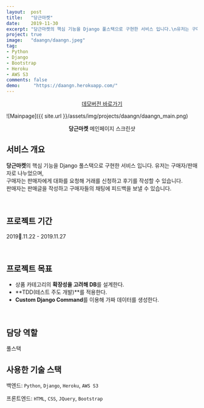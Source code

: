 ```yaml
---
layout:  post
title:   "당근마켓"
date:    2019-11-30
excerpt: "당근마켓의 핵심 기능을 Django 풀스택으로 구현한 서비스 입니다.\n유저는 구매자/판매자로 나누었으며, 구매자는 판매자에게 채팅으로 거래를 신청하고 후기를 작성할 수 있습니다.\n판매자는 판매글을 작성하고 구매자들의 채팅에 피드백을 보낼 수 있습니다."
project: true
image:   "daangn/daangn.jpeg"
tag:
- Python
- Django
- Bootstrap
- Heroku
- AWS S3
comments: false
demo:     "https://daangn.herokuapp.com/"
---
```


<center>
    <a href="https://daangn.herokuapp.com/" class="btn btn-point" target="_blank" style="margin-bottom:2rem;">데모버전 바로가기</a>
</center>

![Mainpage]({{ site.url }}/assets/img/projects/daangn/daangn_main.png)
    
<center><b>당근마켓</b> 메인페이지 스크린샷</center>
     
## 서비스 개요
**당근마켓**의 핵심 기능을 Django 풀스택으로 구현한 서비스 입니다. 유저는 구매자/판매자로 나누었으며,<br>
구매자는 판매자에게 대화를 요청해 거래를 신청하고 후기를 작성할 수 있습니다.<br>
판매자는 판매글을 작성하고 구매자들의 채팅에 피드백을 보낼 수 있습니다.

<br>

## 프로젝트 기간
2019.11.22 - 2019.11.27

<br>

## 프로젝트 목표
* 상품 카테고리의 **확장성을 고려해 DB**를 설계한다.
* **TDD(테스트 주도 개발)**를 적용한다.
* **Custom Django Command**를 이용해 가짜 데이터를 생성한다.

<br>

## 담당 역할
풀스택

## 사용한 기술 스택
백엔드: `Python`, `Django`, `Heroku`, `AWS S3`

프론트엔드: `HTML`, `CSS`, `JQuery`, `Bootstrap`

<br>
